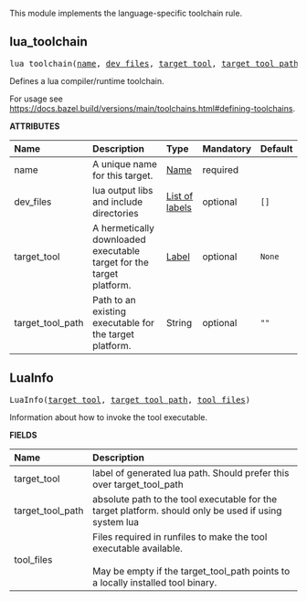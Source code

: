 <!-- Generated with Stardoc: http://skydoc.bazel.build -->

This module implements the language-specific toolchain rule.

<a id="lua_toolchain"></a>

## lua_toolchain

<pre>
lua_toolchain(<a href="#lua_toolchain-name">name</a>, <a href="#lua_toolchain-dev_files">dev_files</a>, <a href="#lua_toolchain-target_tool">target_tool</a>, <a href="#lua_toolchain-target_tool_path">target_tool_path</a>)
</pre>

Defines a lua compiler/runtime toolchain.

For usage see https://docs.bazel.build/versions/main/toolchains.html#defining-toolchains.

**ATTRIBUTES**


| Name  | Description | Type | Mandatory | Default |
| :------------- | :------------- | :------------- | :------------- | :------------- |
| <a id="lua_toolchain-name"></a>name |  A unique name for this target.   | <a href="https://bazel.build/concepts/labels#target-names">Name</a> | required |  |
| <a id="lua_toolchain-dev_files"></a>dev_files |  lua output libs and include directories   | <a href="https://bazel.build/concepts/labels">List of labels</a> | optional |  `[]`  |
| <a id="lua_toolchain-target_tool"></a>target_tool |  A hermetically downloaded executable target for the target platform.   | <a href="https://bazel.build/concepts/labels">Label</a> | optional |  `None`  |
| <a id="lua_toolchain-target_tool_path"></a>target_tool_path |  Path to an existing executable for the target platform.   | String | optional |  `""`  |


<a id="LuaInfo"></a>

## LuaInfo

<pre>
LuaInfo(<a href="#LuaInfo-target_tool">target_tool</a>, <a href="#LuaInfo-target_tool_path">target_tool_path</a>, <a href="#LuaInfo-tool_files">tool_files</a>)
</pre>

Information about how to invoke the tool executable.

**FIELDS**


| Name  | Description |
| :------------- | :------------- |
| <a id="LuaInfo-target_tool"></a>target_tool |  label of generated lua path. Should prefer this over target_tool_path    |
| <a id="LuaInfo-target_tool_path"></a>target_tool_path |  absolute path to the tool executable for the target platform. should only be used if using system lua    |
| <a id="LuaInfo-tool_files"></a>tool_files |  Files required in runfiles to make the tool executable available.<br><br>May be empty if the target_tool_path points to a locally installed tool binary.    |


